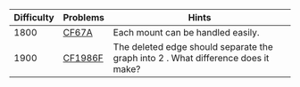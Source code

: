 | Difficulty | Problems | Hints |
| -------- | -------- | -------- |
| 1800 | [CF67A](https://codeforces.com/problemset/problem/67/A) | Each mount can be handled easily. |
| 1900 | [CF1986F](https://codeforces.com/problemset/problem/1986/F) | The deleted edge should separate the graph into $2$ . What difference does it make? |